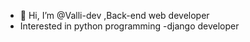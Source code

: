 - 👋 Hi, I’m @Valli-dev ,Back-end web developer
- Interested in python programming
-django developer

